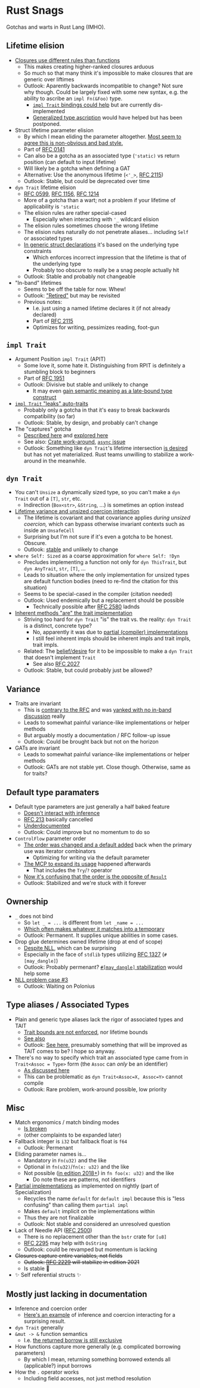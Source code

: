 # Rust Snags

Gotchas and warts in Rust Lang (IMHO).

## Lifetime elision
* [Closures use different rules than functions](https://github.com/pretzelhammer/rust-blog/blob/master/posts/common-rust-lifetime-misconceptions.md#10-closures-follow-the-same-lifetime-elision-rules-as-functions)
  * This makes creating higher-ranked closures arduous
  * So much so that many think it's impossible to make closures that are generic over liftimes
  * Outlook: Aparently backwards incompatible to change?  Not sure why though. Could be largely fixed with some new syntax, e.g. the ability to ascribe an `impl Fn(&Foo)` type.
    * [`impl Trait` bindings could help](https://github.com/rust-lang/rust/issues/63065) but are currently dis-implemented
    * [Generalized type ascription](https://github.com/rust-lang/rfcs/pull/2522) would have helped but has been postponed.
* Struct lifetime parameter elision
  * By which I mean eliding the parameter altogether.  [Most seem to agree this is non-obvious and bad style.](https://blog.rust-lang.org/2017/03/02/lang-ergonomics.html#example-type-annotations)
  * Part of [RFC 0141](https://rust-lang.github.io/rfcs/0141-lifetime-elision.html)
  * Can also be a gotcha as an associated type (`'static)` vs return position (can default to input lifetime)
  * Will likely be a gotcha when defining a GAT
  * Alternative: Use the anonymous lifetime (`<'_>`, [RFC 2115](https://rust-lang.github.io/rfcs/2115-argument-lifetimes.html))
  * Outlook: Stable, but could be deprecated over time
* `dyn Trait` lifetime elision
  * [RFC 0599](https://rust-lang.github.io/rfcs/0599-default-object-bound.html), [RFC 1156](https://rust-lang.github.io/rfcs/1156-adjust-default-object-bounds.html), [RFC 1214](https://rust-lang.github.io/rfcs/1214-projections-lifetimes-and-wf.html)
  * More of a gotcha than a wart; not a problem if your lifetime of applicability is `'static`
  * The elision rules are rather special-cased
    * Especially when interacting with `'_` wildcard elision
  * The elision rules sometimes choose the wrong lifetime
  * The elision rules naturally do not penetrate aliases... including `Self` or associated types
  * [In generic struct declarations](https://rust-lang.github.io/rfcs/2093-infer-outlives.html#trait-object-lifetime-defaults) it's based on the underlying type constraints
    * Which enforces incorrect impression that the lifetime is that of the underlying type
    * Probably too obscure to really be a snag people actually hit
  * Outlook: Stable and probably not changeable
* "In-band" lifetimes
  * Seems to be off the table for now.  Whew!
  * Outlook: ["Retired"](https://github.com/rust-lang/rust/issues/44524#issuecomment-988260463) but may be revisited
  * Previous notes:
    * I.e. just using a named lifetime declares it (if not already declared)
    * Part of [RFC 2115](https://rust-lang.github.io/rfcs/2115-argument-lifetimes.html)
    * Optimizes for writing, pessimizes reading, foot-gun

## `impl Trait`
* Argument Position `impl Trait` (APIT)
  * Some love it, some hate it.  Distinguishing from RPIT is definitely a stumbling block to beginners
  * Part of [RFC 1951](https://rust-lang.github.io/rfcs/1951-expand-impl-trait.html)
  * Outlook: Divisive but stable and unlikely to change
    * It may even [gain semantic meaning as a late-bound type construct](https://rust-lang.github.io/impl-trait-initiative/RFCs/named-function-types.html)
* [`impl Trait` "leaks" auto-traits](https://rust-lang.github.io/rfcs/1522-conservative-impl-trait.html#semantics)
  * Probably only a gotcha in that it's easy to break backwards compatibility (so far)
  * Outlook: Stable, by design, and probably can't change
* The "captures" gotcha
  * [Described here](https://github.com/rust-lang/rust/issues/34511#issuecomment-373423999) and [explored here](https://users.rust-lang.org/t/lifetimes-in-smol-executor/59157/8?u=yandros)
  * See also: [Crate work-around](https://docs.rs/fix-hidden-lifetime-bug/0.2.4/fix_hidden_lifetime_bug/), [`async` issue](https://github.com/rust-lang/rust/issues/63033)
  * Outlook: Something like `dyn Trait`'s lifetime intersection [is desired]( https://github.com/rust-lang/rust/pull/57870#issuecomment-459116559) but has not yet materialized.  Rust teams unwilling to stabilize a work-around in the meanwhile.

## `dyn Trait`
* You can't `Unsize` a dynamically sized type, so you can't make a `dyn Trait` out of a `[T]`, `str`, etc.
  * Indirection (`Box<str>`, `&String`, ...) is sometimes an option instead
* [Lifetime variance and unsized coercion interaction](https://users.rust-lang.org/t/solved-variance-of-dyn-trait-a/39733)
  * The lifetime is covariant and that covariance applies _during unsized coercion,_ which can bypass otherwise invariant contexts such as inside an `UnsafeCell`
  * Surprising but I'm not sure if it's even a gotcha to be honest.  Obscure.  
  * Outlook: [stable](https://rust-lang.github.io/rfcs/0599-default-object-bound.html#detailed-design) and unlikely to change
* `where Self: Sized` as a coarse approximation for `where Self: !Dyn`
  * Precludes implementing a function not only for `dyn ThisTrait`, but `dyn AnyTrait`, `str`, `[T]`, ...
  * Leads to situation where the only implementation for unsized types are default function bodies (need to re-find the citation for this situation)
  * Seems to be special-cased in the compiler (citation needed)
  * Outlook: Used endemically but a replacement should be possible
    * Technically possible after [RFC 2580](https://rust-lang.github.io/rfcs/2580-ptr-meta.html) ladnds
* [Inherent methods "are" the trait implementation](https://github.com/rust-lang/rust/issues/51402)
  * Striving too hard for `dyn Trait` "is" the trait vs. the reality: `dyn Trait` is a distinct, concrete type?
    * No, apparently it was due to [partial (compiler) implementations](http://smallcultfollowing.com/babysteps//blog/2021/10/01/dyn-async-traits-part-2/#partial-dyn-impls)
    * I still feel inherent impls should be inherent impls and trait impls, trait impls.
  * Related: The [belief/desire](https://github.com/rust-lang/rust/issues/88904) for it to be impossible to make a `dyn Trait` that doesn't implement `Trait`
    * See also [RFC 2027](https://rust-lang.github.io/rfcs/2027-object_safe_for_dispatch.html)
  * Outlook: Stable, but could probably just be allowed?

## Variance
* Traits are invariant
  * This is [contrary to the RFC](https://rust-lang.github.io/rfcs/0738-variance.html#phantom-functions) and was [yanked with no in-band discussion](https://github.com/rust-lang/rust/pull/23938) really
  * Leads to somewhat painful variance-like implementations or helper methods
  * But arguably mostly a documentation / RFC follow-up issue
  * Outlook: Could be brought back but not on the horizon
* GATs are invariant
  * Leads to somewhat painful variance-like implementations or helper methods
  * Outlook: GATs are not stable yet.  Close though.  Otherwise, same as for traits?

## Default type paramaters
* Default type parameters are just generally a half baked feature
  * [Doesn't interact with inference](https://github.com/rust-lang/rust/issues/36980#issuecomment-251726254)
  * [RFC 213](https://github.com/rust-lang/rust/issues/27336) basically cancelled
  * [Underdocumented](https://github.com/rust-lang/reference/issues/24)
  * Outlook: Could improve but no momentum to do so
* `ControlFlow` parameter order
  * [The order was changed and a default added](https://github.com/rust-lang/rust/pull/76614) back when the primary use was iterator combinators
    * Optimizing for writing via the default parameter
  * [The MCP to expand its usage](https://github.com/rust-lang/compiler-team/issues/374) happened afterwards
    * That includes the `Try`/`?` operator
  * [Now it's confusing that the order is the opposite of `Result`](https://github.com/rust-lang/rust/issues/84277#issuecomment-907237889)
  * Outlook: Stabilized and we're stuck with it forever

## Ownership
* `_` does not bind
  * So `let _ = ...` is different from `let _name = ...`
  * [Which often makes whatever it matches into a temporary](https://github.com/rust-lang/rust/issues/10488#issuecomment-30879810)
  * Outlook: Permanent.  It supplies unique abilities in some cases.
* Drop glue determines owned lifetime (drop at end of scope)
  * [Despite NLL](https://github.com/rust-lang/reference/issues/873#issuecomment-768951633), which can be surprising
  * Especially in the face of `stdlib` types utilizing [RFC 1327](https://rust-lang.github.io/rfcs/1327-dropck-param-eyepatch.html) (`#[may_dangle]`)
  * Outlook: Probably permenant?  [`#[may_dangle]` stabilization](https://doc.rust-lang.org/nomicon/dropck.html#an-escape-hatch) would help some
* [NLL problem case #3](https://github.com/rust-lang/rust/issues/51545)
  * Outlook: Waiting on Polonius

## Type aliases / Associated Types
* Plain and generic type aliases lack the rigor of associated types and TAIT
  * [Trait bounds are not enforced](https://github.com/rust-lang/rust/issues/21903), nor lifetime bounds
  * [See also](https://github.com/rust-lang/rust/issues/55222)
  * Outlook: [See here,](https://github.com/rust-lang/lang-team/blob/master/design-meeting-minutes/2020-07-29-wf-checks-and-ty-aliases.md) presumably something that will be improved as TAIT comes to be?  I hope so anyway.
* There's no way to specify which trait an associated type came from in `Trait<Assoc = Type>` form (the `Assoc` can *only* be an identifier)
  * [As discussed here](https://github.com/rust-lang/rust/issues/48285)
  * This can be problematic as `dyn Trait<Assoc=X, Assoc=Y>` cannot compile
  * Outlook: Rare problem, work-around possible, low priority

## Misc
* Match ergonomics / match binding modes
  * [Is broken](https://github.com/rust-lang/rust/issues/64586)
  * (other complaints to be expanded later)
* Fallback integer is `i32` but fallback float is `f64`
  * Outlook: Permenant
* Eliding parameter names is...
  * Mandatory in `Fn(u32)` and the like
  * Optional in `fn(u32)`/`fn(x: u32)` and the like
  * Not possible ([in edition 2018+](https://github.com/rust-lang/rust/issues/41686)) in `fn foo(x: u32)` and the like
    * Do note these are patterns, not identifiers
* [Partial implementations](https://github.com/rust-lang/rust/issues/31844) as implemented on nightly (part of Specialization)
  * Recycles the name `default` for `default impl` because this is "less confusing" than calling them `partial impl`
  * Makes `default` implicit on the implementations within
  * Thus they are not finalizable
  * Outlook: Not stable and considered an unresolved question
* Lack of Needle API ([RFC 2500](https://rust-lang.github.io/rfcs/2500-needle.html))
  * There is no replacement other than the `bstr` crate for `[u8]`
  * [RFC 2295](https://github.com/rust-lang/rust/issues/49802) may help with `OsString`
  * Outlook: could be revamped but momentum is lacking
* ~~Closures capture entire variables, not fields~~
  * ~~Outlook: [RFC 2229](https://rust-lang.github.io/rfcs/2229-capture-disjoint-fields.html) will stabilize in edition 2021~~
  * Is stable 🚀
* :sparkles: Self referential structs :sparkles:

## Mostly just lacking in documentation
* Inference and coercion order
  * [Here's an example](https://github.com/rust-lang/rust/issues/89299) of inference and coercion interacting for a surprising result.
* `dyn Trait` generally
* `&mut -> &` function semantics
  * I.e. [the returned borrow is still exclusive](http://smallcultfollowing.com/babysteps/blog/2018/11/10/after-nll-moving-from-borrowed-data-and-the-sentinel-pattern/#permissions-in-permissions-out)
* How functions capture more generally (e.g. complicated borrowing parameters)
  * By which I mean, returning something borrowed extends all (applicable?) input borrows
* How the `.` operator works
  * Including field accesses, not just method resolution
